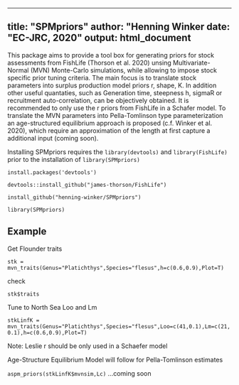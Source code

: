
---
title: "SPMpriors"
author: "Henning Winker 
date: "EC-JRC, 2020"
output: html_document
---

This package aims to provide a tool box for generating priors for stock assessments from FishLife (Thorson et al. 2020) unsing Multivariate-Normal (MVN) Monte-Carlo simulations, while allowing to impose stock specific prior tuning criteria. The main focus is to translate stock parameters into surplus production model priors r, shape, K. In addition other useful quantaties, such as Generation time, steepness h, sigmaR or recruitment auto-correlation, can be objectively obtained. It is recommended to only use the r priors from FishLife in a Schafer model. To translate the MVN parameters into Pella-Tomlinson type parameterization an age-structured equilibrium approach is proposed (c.f. Winker et al. 2020), which require an approximation of the length at first capture a additional input (coming soon).  

Installing SPMpriors requires the `library(devtools)` and `library(FishLife)` prior to the installation of `library(SPMpriors)`

`install.packages('devtools')`

`devtools::install_github("james-thorson/FishLife")`

`install_github("henning-winker/SPMpriors")`


`library(SPMpriors)`



## Example 
Get Flounder traits

`stk = mvn_traits(Genus="Platichthys",Species="flesus",h=c(0.6,0.9),Plot=T)`

check

`stk$traits`

Tune to North Sea Loo and Lm 

`stkLinfK = mvn_traits(Genus="Platichthys",Species="flesus",Loo=c(41,0.1),Lm=c(21,0.1),h=c(0.6,0.9),Plot=T)`

Note: Leslie r should be only used in a Schaefer model 

Age-Structure Equilibrium Model will follow for Pella-Tomlinson estimates

`aspm_priors(stkLinfK$mvnsim,Lc)` ...coming soon


